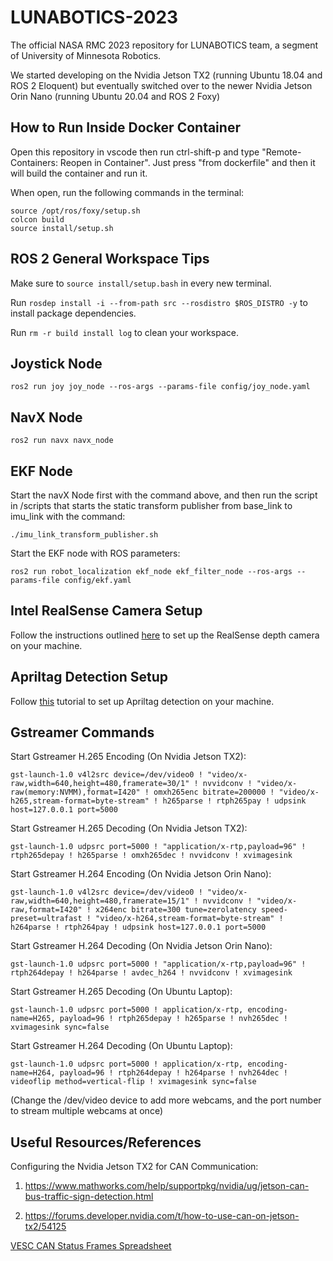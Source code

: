 # LUNABOTICS-2023

The official NASA RMC 2023 repository for LUNABOTICS team, a segment of University of Minnesota Robotics.

We started developing on the Nvidia Jetson TX2 (running Ubuntu 18.04 and ROS 2 Eloquent) but eventually switched over to the newer Nvidia Jetson Orin Nano (running Ubuntu 20.04 and ROS 2 Foxy)

## How to Run Inside Docker Container

Open this repository in vscode then run ctrl-shift-p and type "Remote-Containers: Reopen in Container".
Just press "from dockerfile" and then it will build the container and run it.

When open, run the following commands in the terminal:

```
source /opt/ros/foxy/setup.sh
colcon build
source install/setup.sh
```

## ROS 2 General Workspace Tips

Make sure to `source install/setup.bash` in every new terminal.

Run `rosdep install -i --from-path src --rosdistro $ROS_DISTRO -y` to install package dependencies.

Run `rm -r build install log` to clean your workspace.

## Joystick Node

```
ros2 run joy joy_node --ros-args --params-file config/joy_node.yaml
```

## NavX Node

```
ros2 run navx navx_node
```

## EKF Node

Start the navX Node first with the command above, and then 
run the script in /scripts that starts the static transform publisher from base_link to imu_link with the command:

```
./imu_link_transform_publisher.sh
```

Start the EKF node with ROS parameters: 

```
ros2 run robot_localization ekf_node ekf_filter_node --ros-args --params-file config/ekf.yaml
```

## Intel RealSense Camera Setup

Follow the instructions outlined [here](https://github.com/IntelRealSense/realsense-ros#installation) to set up the RealSense depth camera on your machine.

## Apriltag Detection Setup

Follow [this](https://github.com/NVIDIA-ISAAC-ROS/isaac_ros_apriltag/blob/main/docs/tutorial-usb-cam.md) tutorial to set up Apriltag detection on your machine.

## Gstreamer Commands

Start Gstreamer H.265 Encoding (On Nvidia Jetson TX2): 

```
gst-launch-1.0 v4l2src device=/dev/video0 ! "video/x-raw,width=640,height=480,framerate=30/1" ! nvvidconv ! "video/x-raw(memory:NVMM),format=I420" ! omxh265enc bitrate=200000 ! "video/x-h265,stream-format=byte-stream" ! h265parse ! rtph265pay ! udpsink host=127.0.0.1 port=5000
```

Start Gstreamer H.265 Decoding (On Nvidia Jetson TX2): 

```
gst-launch-1.0 udpsrc port=5000 ! "application/x-rtp,payload=96" ! rtph265depay ! h265parse ! omxh265dec ! nvvidconv ! xvimagesink
```

Start Gstreamer H.264 Encoding (On Nvidia Jetson Orin Nano): 

```
gst-launch-1.0 v4l2src device=/dev/video0 ! "video/x-raw,width=640,height=480,framerate=15/1" ! nvvidconv ! "video/x-raw,format=I420" ! x264enc bitrate=300 tune=zerolatency speed-preset=ultrafast ! "video/x-h264,stream-format=byte-stream" ! h264parse ! rtph264pay ! udpsink host=127.0.0.1 port=5000
```

Start Gstreamer H.264 Decoding (On Nvidia Jetson Orin Nano): 

```
gst-launch-1.0 udpsrc port=5000 ! "application/x-rtp,payload=96" ! rtph264depay ! h264parse ! avdec_h264 ! nvvidconv ! xvimagesink
```

Start Gstreamer H.265 Decoding (On Ubuntu Laptop): 

```
gst-launch-1.0 udpsrc port=5000 ! application/x-rtp, encoding-name=H265, payload=96 ! rtph265depay ! h265parse ! nvh265dec ! xvimagesink sync=false
```

Start Gstreamer H.264 Decoding (On Ubuntu Laptop): 

```
gst-launch-1.0 udpsrc port=5000 ! application/x-rtp, encoding-name=H264, payload=96 ! rtph264depay ! h264parse ! nvh264dec ! videoflip method=vertical-flip ! xvimagesink sync=false
```

(Change the /dev/video device to add more webcams, and the port number to stream multiple webcams at once)

## Useful Resources/References

Configuring the Nvidia Jetson TX2 for CAN Communication: 

1) https://www.mathworks.com/help/supportpkg/nvidia/ug/jetson-can-bus-traffic-sign-detection.html

2) https://forums.developer.nvidia.com/t/how-to-use-can-on-jetson-tx2/54125

[VESC CAN Status Frames Spreadsheet](https://github.com/codermonkey42/VESC_CAN)
